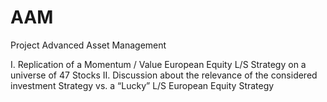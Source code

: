 # AAM
Project Advanced Asset Management

I. Replication of a Momentum / Value European Equity L/S Strategy on a universe of 47 Stocks
II. Discussion about the relevance of the considered investment Strategy vs. a “Lucky” L/S European Equity Strategy
